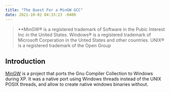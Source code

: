 ```yaml
---
title: "The Quest For a MinGW GCC"
date: 2021-10-02 04:33:23 -0400
---
```


> **MinGW® is a registered trademark of Software in the Pubic Interest Inc in
>  the United States.
> Windows® is a registered trademark of Microsoft Corperation in the Unted
>  States and other countries.
> UNIX® is a registered trademark of the Open Group

## Introduction

[MinGW](https://osdn.net/projects/mingw/) is a project that ports the Gnu
Compiler Collection to Windows during XP. It was a native port using Windows
threads instead of the UNIX POSIX threads, and allow to create native windows
binaries without.
